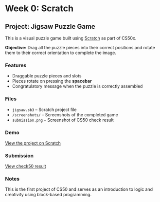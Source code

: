 # Week 0: Scratch

## Project: Jigsaw Puzzle Game

This is a visual puzzle game built using [Scratch](https://scratch.mit.edu/) as part of CS50x.

**Objective:** Drag all the puzzle pieces into their correct positions and rotate them to their correct orientation to complete the image.

### Features

- Draggable puzzle pieces and slots  
- Pieces rotate on pressing the **spacebar**  
- Congratulatory message when the puzzle is correctly assembled

### Files

- `jigsaw.sb3` – Scratch project file  
- `/screenshots/` – Screenshots of the completed game  
- `submission.png` – Screenshot of CS50 check result

### Demo

[View the project on Scratch](https://scratch.mit.edu/projects/1157898652/)

### Submission

[View check50 result](https://submit.cs50.io/check50/c05a8f8964d304591e213e5e74421de5122a77d8)

### Notes

This is the first project of CS50 and serves as an introduction to logic and creativity using block-based programming.<br>
